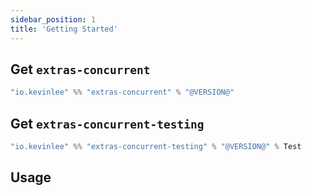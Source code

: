 ```yaml
---
sidebar_position: 1
title: 'Getting Started'
---
```


## Get `extras-concurrent`
```scala
"io.kevinlee" %% "extras-concurrent" % "@VERSION@"
```

## Get `extras-concurrent-testing`
```scala
"io.kevinlee" %% "extras-concurrent-testing" % "@VERSION@" % Test
```

## Usage
